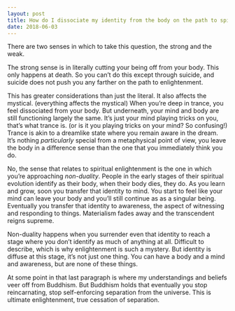 ```yaml
---
layout: post
title: How do I dissociate my identity from the body on the path to spiritual enlightenment?
date: 2018-06-03
---
```


<p>There are two senses in which to take this question, the strong and the weak.</p><p>The strong sense is in literally cutting your being off from your body. This only happens at death. So you can’t do this except through suicide, and suicide does not push you any farther on the path to enlightenment.</p><p>This has greater considerations than just the literal. It also affects the mystical. (everything affects the mystical) When you’re deep in trance, you feel dissociated from your body. But underneath, your mind and body are still functioning largely the same. It’s just your mind playing tricks on you, that’s what trance is. (or is it you playing tricks on your mind? So confusing!) Trance is akin to a dreamlike state where you remain aware in the dream. It’s nothing <i>particularly</i> special from a metaphysical point of view, you leave the body in a difference sense than the one that you immediately think you do.</p><p>No, the sense that relates to spiritual enlightenment is the one in which you’re approaching <i>non-duality</i>. People in the early stages of their spiritual evolution identify as their body, when their body dies, they do. As you learn and grow, soon you transfer that identity to mind. You start to feel like your mind can leave your body and you’ll still continue as as a singular being. Eventually you transfer that identity to awareness, the aspect of witnessing and responding to things. Materialism fades away and the transcendent reigns supreme.</p><p>Non-duality happens when you surrender even that identity to reach a stage where you don’t identify as much of anything at all. Difficult to describe, which is why enlightenment is such a mystery. But identity is diffuse at this stage, it’s not just one thing. You can have a body and a mind and awareness, but are none of these things.</p><p>At some point in that last paragraph is where my understandings and beliefs veer off from Buddhism. But Buddhism holds that eventually you stop reincarnating, stop self-enforcing separation from the universe. This is ultimate enlightenment, true cessation of separation.</p>
